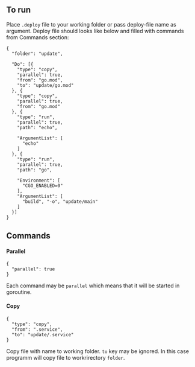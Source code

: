 ## To run
Place ```.deploy``` file to your working folder or pass deploy-file name as argument. Deploy file should looks like below and filled with commands from Commands section:
```
{
  "folder": "update",

  "Do": [{
    "type": "copy",
    "parallel": true,
    "from": "go.mod",
    "to": "update/go.mod"
  }, {
    "type": "copy",
    "parallel": true,
    "from": "go.mod"
  }, {
    "type": "run",
    "parallel": true,
    "path": "echo",
    
    "ArgumentList": [
      "echo"
    ]
  }, {
    "type": "run",
    "parallel": true,
    "path": "go",

    "Environment": [
      "CGO_ENABLED=0"
    ],
    "ArgumentList": [
      "build", "-o", "update/main"
    ]
  }]
}
```
## Commands
#### Parallel
```
{
  "parallel": true
}
```
Each command may be ```parallel``` which means that it will be started in goroutine.
#### Copy
```
{
  "type": "copy",
  "from": ".service",
  "to": "update/.service"
}
```
Copy file with name to working folder. ```to``` key may be ignored. In this case programm will copy file to workrirectory ```folder```.